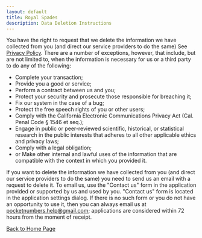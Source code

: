 ```yaml
---
layout: default
title: Royal Spades
description: Data Deletion Instructions
---
```


You have the right to request that we delete the information we have collected from you (and direct our service providers
to do the same) See [Privacy Policy](privacy.html). There are a number of exceptions, however, that include, but are not
limited to, when the information is necessary for us or a third party to do any of the following:
- Complete your transaction;
- Provide you a good or service;
- Perform a contract between us and you;
- Protect your security and prosecute those responsible for breaching it;
- Fix our system in the case of a bug;
- Protect the free speech rights of you or other users;
- Comply with the California Electronic Communications Privacy Act (Cal. Penal Code § 1546 et seq.);
- Engage in public or peer-reviewed scientific, historical, or statistical research in the public interests that adheres to
all other applicable ethics and privacy laws;
- Comply with a legal obligation;
- or Make other internal and lawful uses of the information that are compatible with the context in which you provided it.

If you want to delete the information we have collected from you (and direct our service providers to do the same) you need
to send us an email with a request to delete it. To email us, use the "Сontact us" form in the application provided or
supported by us and used by you. "Сontact us" form is located in the application settings dialog. If there is no such form or
you do not have an opportunity to use it, then you can always email us at
[pocketnumbers.help@gmail.com](mailto:pocketnumbers.help@gmail.com?subject=[GitHub]%20Data%20Deletion%20Request);
applications are considered within 72 hours from the moment of receipt.

[Back to Home Page](../)

